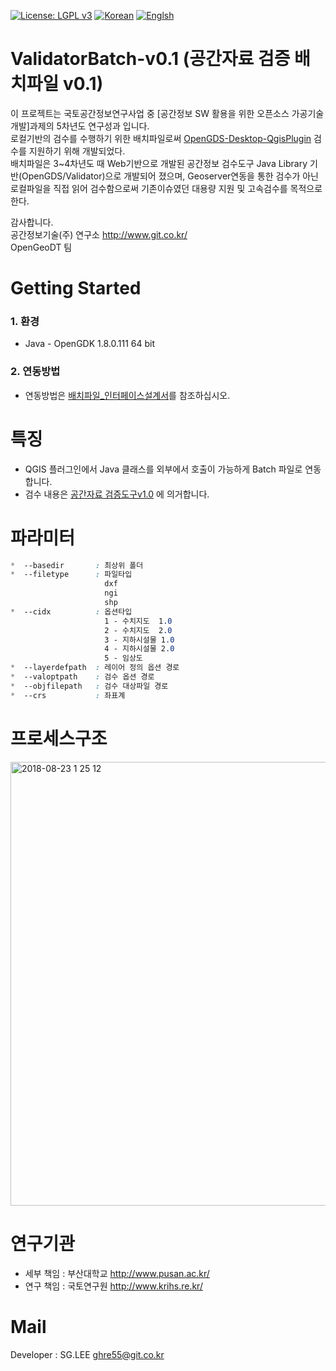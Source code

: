 [![License: LGPL v3](https://img.shields.io/badge/License-LGPL%20v3-blue.svg)](https://www.gnu.org/licenses/lgpl-3.0)
[![Korean](https://img.shields.io/badge/language-Korean-blue.svg)](#korean)
[![Englsh](https://img.shields.io/badge/language-English-orange.svg)](#english)


<a name="korean"></a>
ValidatorBatch-v0.1 (공간자료 검증 배치파일 v0.1) 
=======
이 프로젝트는 국토공간정보연구사업 중 [공간정보 SW 활용을 위한 오픈소스 가공기술 개발]과제의 5차년도 연구성과 입니다.<br>
로컬기반의 검수를 수행하기 위한 배치파일로써 [OpenGDS-Desktop-QgisPlugin](https://github.com/ODTBuilder/OpenGDS-Desktop-QgisPlugin) 검수를 지원하기 위해 개발되었다.<br>
배치파일은 3~4차년도 때 Web기반으로 개발된 공간정보 검수도구 Java Library 기반(OpenGDS/Validator)으로 개발되어 졌으며, Geoserver연동을 통한 검수가 아닌 로컬파일을 직접 읽어 검수함으로써 기존이슈였던 대용량 지원 및 고속검수를 목적으로 한다.<br>


감사합니다.<br>
공간정보기술(주) 연구소 <link>http://www.git.co.kr/<br>
OpenGeoDT 팀



Getting Started
=====
### 1. 환경 ###
- Java - OpenGDK 1.8.0.111 64 bit

### 2. 연동방법 ###
 - 연동방법은 [배치파일_인터페이스설계서](https://github.com/ODTBuilder/ValidatorBatch-v0.1/blob/master/%EB%B0%B0%EC%B9%98%ED%8C%8C%EC%9D%BC_%EC%9D%B8%ED%84%B0%ED%8E%98%EC%9D%B4%EC%8A%A4%EC%84%A4%EA%B3%84%EC%84%9C.docx)를 참조하십시오.


특징
=====
- QGIS 플러그인에서 Java 클래스를 외부에서 호출이 가능하게 Batch 파일로 연동합니다. 
- 검수 내용은 [공간자료 검증도구v1.0](https://github.com/ODTBuilder/Validator-v1.0) 에 의거합니다.



파라미터
=====
```css
*  --basedir       : 최상위 폴더
*  --filetype      : 파일타입
                     dxf
                     ngi
                     shp
*  --cidx          : 옵션타입 
                     1 - 수치지도  1.0
                     2 - 수치지도  2.0
                     3 - 지하시설물 1.0
                     4 - 지하시설물 2.0
                     5 - 임상도
*  --layerdefpath  : 레이어 정의 옵션 경로
*  --valoptpath    : 검수 옵션 경로
*  --objfilepath   : 검수 대상파일 경로
*  --crs           : 좌표계
```

프로세스구조
====

<img width="710" alt="2018-08-23 1 25 12" src="https://user-images.githubusercontent.com/13480171/44504711-2e9d2f00-a6d8-11e8-89fc-6371d15ae403.png">

연구기관
=====
- 세부 책임 : 부산대학교 <link>http://www.pusan.ac.kr/<br>
- 연구 책임 : 국토연구원 <link>http://www.krihs.re.kr/


Mail
=====
Developer : SG.LEE
ghre55@git.co.kr
